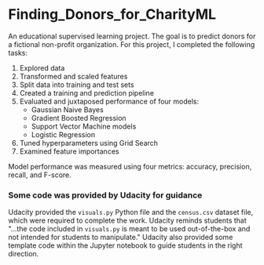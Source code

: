 # Finding_Donors_for_CharityML
An educational supervised learning project. The goal is to predict donors for a fictional non-profit organization. For this project, I completed the following tasks:
1. Explored data
2. Transformed and scaled features
3. Split data into training and test sets
4. Created a training and prediction pipeline
5. Evaluated and juxtaposed performance of four models:
    * Gaussian Naive Bayes
    * Gradient Boosted Regression
    * Support Vector Machine models
    * Logistic Regression
6. Tuned hyperparameters using Grid Search
7. Examined feature importances

Model performance was measured using four metrics: accuracy, precision, recall, and F-score.

### Some code was provided by Udacity for guidance
Udacity provided the `visuals.py` Python file and the `census.csv` dataset file, which were required to complete the work. Udacity reminds students that "...the code included in `visuals.py` is meant to be used out-of-the-box and not intended for students to manipulate." Udacity also provided some template code within the Jupyter notebook to guide students in the right direction.
